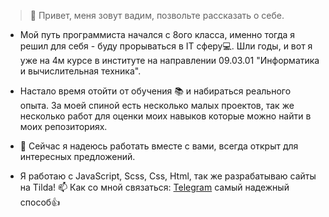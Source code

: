 >👋 Привет, меня зовут вадим, позвольте рассказать о себе.

+ Мой путь программиста начался с 8ого класса, именно тогда я решил для себя - буду прорываться в IT сферу💻.
 Шли годы, и вот я уже на 4м курсе в институте на направлении 09.03.01 "Информатика и вычислительная техника".
+ Настало время отойти от обучения 📚 и набираться реального опыта. За моей спиной есть несколько малых проектов, так же несколько работ для оценки моих навыков которые можно найти в моих репозиториях.

+ 🤝 Сейчас я надеюсь работать вместе с вами, всегда открыт для интересных предложений.
  
+ Я работаю с JavaScript, Scss, Css, Html, так же разрабатываю сайты на Tilda!
📫 Как со мной связаться: [Telegram](https://t.me/VadimVoroninR) самый надежный способ👍
